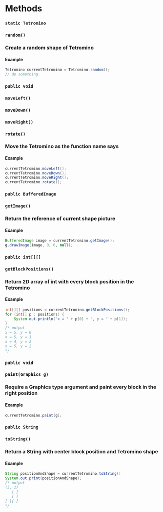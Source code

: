 # Methods

### `static Tetromino`

### `random()`

### Create a random shape of Tetromino

#### Example

```java
Tetromino currentTetromino = Tetromino.random();
// do something
```

### `public void`

### `moveLeft()`

### `moveDown()`

### `moveRight()`

### `rotate()`

### Move the Tetromino as the function name says

#### Example

```java
currentTetromino.moveLeft();
currentTetromino.moveDown();
currentTetromino.moveRight();
currentTetromino.rotate();
```

### `public BufferedImage`

### `getImage()`

### Return the reference of current shape picture

#### Example

```java
BufferedImage image = currentTetromino.getImage();
g.drawImage(image, 0, 0, null);
```

### `public int[][]`

### `getBlockPositions()`

### Return 2D array of int with every block position in the Tetromino

#### Example

```java
int[][] positions = currentTetromino.getBlockPositions();
for (int[] p : positions) {
    System.out.println("x = " + p[0] + ", y = " + p[1]);
}
/* output
x = 5, y = 0
x = 5, y = 1
x = 4, y = 2
x = 5, y = 2
*/
```

### `public void`

### `paint(Graphics g)`

### Require a Graphics type argument and paint every block in the right position

#### Example

```java
currentTetromino.paint(g);
```

### `public String`

### `toString()`

### Return a String with center block position and Tetromino shape

#### Example

```java
String positionAndShape = currentTetromino.toString()
System.out.print(positionAndShape);
/* output
(5, 1)
   [ ]
   [ ]
[ ][ ]
*/
```
